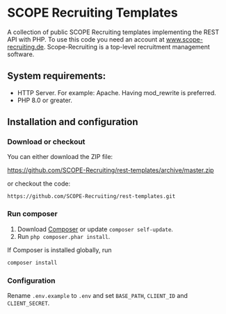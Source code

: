 # SCOPE Recruiting Templates

A collection of public SCOPE Recruiting templates implementing the REST API with PHP.
To use this code you need an account at www.scope-recruiting.de.
Scope-Recruiting is a top-level recruitment management software.


## System requirements:
- HTTP Server. For example: Apache. Having mod_rewrite is preferred.
- PHP 8.0 or greater.

## Installation and configuration

### Download or checkout

You can either download the ZIP file:

https://github.com/SCOPE-Recruiting/rest-templates/archive/master.zip

or checkout the code:

```
https://github.com/SCOPE-Recruiting/rest-templates.git
```

### Run composer

1. Download [Composer](https://getcomposer.org/doc/00-intro.md) or update `composer self-update`.
2. Run `php composer.phar install`.

If Composer is installed globally, run

```bash
composer install
```

### Configuration

Rename `.env.example` to `.env` and set `BASE_PATH`, `CLIENT_ID` and `CLIENT_SECRET`. 

